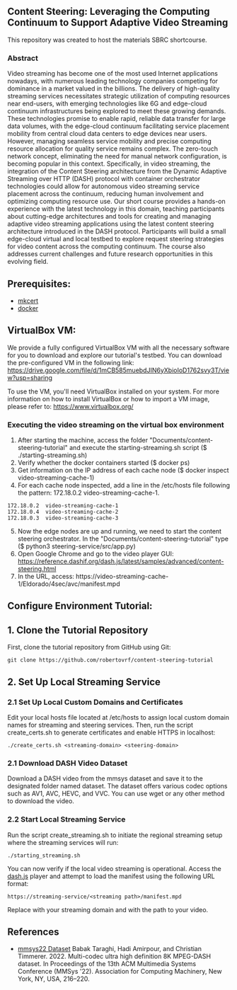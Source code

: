 ## Content Steering: Leveraging the Computing Continuum to Support Adaptive Video Streaming 

This repository was created to host the materials SBRC shortcourse.

### Abstract

Video streaming has become one of the most used Internet applications nowadays, with numerous leading technology companies competing for dominance in a market valued in the billions. The delivery of high-quality streaming services necessitates strategic utilization of computing resources near end-users, with emerging technologies like 6G and edge-cloud continuum infrastructures being explored to meet these growing demands. These technologies promise to enable rapid, reliable data transfer for large data volumes, with the edge-cloud continuum facilitating service placement mobility from central cloud data centers to edge devices near users. However, managing seamless service mobility and precise computing resource allocation for quality service remains complex. The zero-touch network concept, eliminating the need for manual network configuration, is becoming popular in this context. Specifically, in video streaming, the integration of the Content Steering architecture from the Dynamic Adaptive Streaming over HTTP (DASH) protocol with container orchestrator technologies could allow for autonomous video streaming service placement across the continuum, reducing human involvement and optimizing computing resource use. Our short course provides a hands-on experience with the latest technology in this domain, teaching participants about cutting-edge architectures and tools for creating and managing adaptive video streaming applications using the latest content steering architecture introduced in the DASH protocol. Participants will build a small edge-cloud virtual and local testbed to explore request steering strategies for video content across the computing continuum. The course also addresses current challenges and future research opportunities in this evolving field.


## Prerequisites:

- [mkcert](https://github.com/FiloSottile/mkcert)
- [docker](https://www.docker.com/)

## VirtualBox VM:

We provide a fully configured VirtualBox VM with all the necessary software for you to download and explore our tutorial's testbed. You can download the pre-configured VM in the following link: https://drive.google.com/file/d/1mCB585muebdJIN6yXbioIoD1762svy3T/view?usp=sharing

To use the VM, you'll need VirtualBox installed on your system. For more information on how to install VirtualBox or how to import a VM image, please refer to: https://www.virtualbox.org/

### Executing the video streaming on the virtual box environment

1. After starting the machine, access the folder "Documents/content-steering-tutorial" and execute the starting-streaming.sh script ($ ./starting-streaming.sh)
2. Verify whether the docker containers started ($ docker ps)
3. Get information on the IP address of each cache node ($ docker inspect video-streaming-cache-1)
4. For each cache node inspected, add a line in the /etc/hosts file following the pattern: 172.18.0.2  video-streaming-cache-1.

```
172.18.0.2	video-streaming-cache-1
172.18.0.4	video-streaming-cache-2
172.18.0.3	video-streaming-cache-3
```

5. Now the edge nodes are up and running, we need to start the content steering orchestrator. In the "Documents/content-steering-tutorial" type ($ python3 steering-service/src/app.py)
6. Open Google Chrome and go to the video player GUI: https://reference.dashif.org/dash.js/latest/samples/advanced/content-steering.html
7. In the URL, access: https://video-streaming-cache-1/Eldorado/4sec/avc/manifest.mpd

## Configure Environment Tutorial:


## 1. Clone the Tutorial Repository
First, clone the tutorial repository from GitHub using Git:

```shell
git clone https://github.com/robertovrf/content-steering-tutorial
```

## 2. Set Up Local Streaming Service

### 2.1 Set Up Local Custom Domains and Certificates 
Edit your local hosts file located at /etc/hosts to assign local custom domain names for streaming and steering services. Then, run the script create_certs.sh to generate certificates and enable HTTPS in localhost:

```shell
./create_certs.sh <streaming-domain> <steering-domain>
```

### 2.1 Download DASH Video Dataset

Download a DASH video from the mmsys dataset and save it to the designated folder named dataset. The dataset offers various codec options such as AV1, AVC, HEVC, and VVC. You can use wget or any other method to download the video.


### 2.2 Start Local Streaming Service

Run the script create_streaming.sh to initiate the regional streaming setup where the streaming services will run:

```shell
./starting_streaming.sh
```

You can now verify if the local video streaming is operational. Access the [dash.js](https://reference.dashif.org/dash.js/latest/samples/dash-if-reference-player/index.html) player and attempt to load the manifest using the following URL format:

```shell
https://streaming-service/<streaming path>/manifest.mpd
```

Replace <streaming-service> with your streaming domain and <streaming-path> with the path to your video.


## References

- [mmsys22 Dataset](https://doi.org/10.1145/3524273.3532889) 
Babak Taraghi, Hadi Amirpour, and Christian Timmerer. 2022. Multi-codec ultra high definition 8K MPEG-DASH dataset. In Proceedings of the 13th ACM Multimedia Systems Conference (MMSys '22). Association for Computing Machinery, New York, NY, USA, 216–220. 
